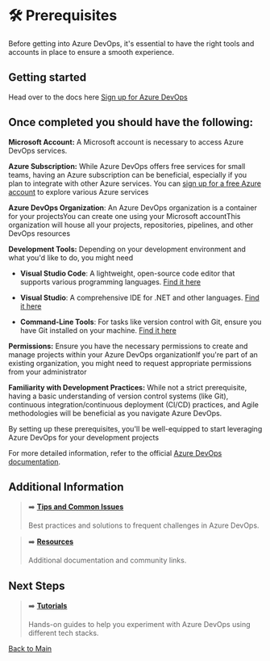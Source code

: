 # 🛠️ Prerequisites
Before getting into Azure DevOps, it's essential to have the right tools and accounts in place to ensure a smooth experience.

## **Getting started**
Head over to the docs here [Sign up for Azure DevOps](https://learn.microsoft.com/en-us/azure/devops/user-guide/sign-up-invite-teammates)

## Once completed you should have the following:

**Microsoft Account:** A Microsoft account is necessary to access Azure DevOps services.

**Azure Subscription:** While Azure DevOps offers free services for small teams, having an Azure subscription can be beneficial, especially if you plan to integrate with other Azure services. You can [sign up for a free Azure account](https://azure.microsoft.com/free/) to explore various Azure services

**Azure DevOps Organization**: An Azure DevOps organization is a container for your projectsYou can create one using your Microsoft accountThis organization will house all your projects, repositories, pipelines, and other DevOps resources

**Development Tools:** Depending on your development environment and what you'd like to do, you might need

- **Visual Studio Code**: A lightweight, open-source code editor that supports various programming languages. [Find it here](https://code.visualstudio.com/)

- **Visual Studio**: A comprehensive IDE for .NET and other languages. [Find it here](https://visualstudio.microsoft.com/)

- **Command-Line Tools**: For tasks like version control with Git, ensure you have Git installed on your machine. [Find it here](https://git-scm.com/)

**Permissions:** Ensure you have the necessary permissions to create and manage projects within your Azure DevOps organizationIf you're part of an existing organization, you might need to request appropriate permissions from your administrator

**Familiarity with Development Practices:** While not a strict prerequisite, having a basic understanding of version control systems (like Git), continuous integration/continuous deployment (CI/CD) practices, and Agile methodologies will be beneficial as you navigate Azure DevOps.

By setting up these prerequisites, you'll be well-equipped to start leveraging Azure DevOps for your development projects

For more detailed information, refer to the official [Azure DevOps documentation](https://learn.microsoft.com/en-us/azure/devops/?view=azure-devops).


## Additional Information

> ➡️ **[Tips and Common Issues](../docs/tips-and-common-issues.md)**
>
> Best practices and solutions to frequent challenges in Azure DevOps.

> ➡️ **[Resources](../docs/resources.md)**
>
> Additional documentation and community links.

## Next Steps

> ➡️ **[Tutorials](../tutorials/tutorials-overview.md)**
>
> Hands-on guides to help you experiment with Azure DevOps using different tech stacks.



[Back to Main](../README.md#table-of-contents)

